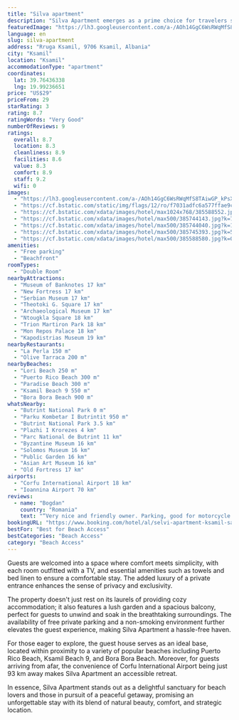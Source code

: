 ```yaml
---
title: "Silva apartment"
description: "Silva Apartment emerges as a prime choice for travelers seeking a serene beachfront escape, boasting stunning sea views and a mere stone's throw away from Lori Beach."
featuredImage: "https://lh3.googleusercontent.com/a-/AOh14GgC6WsRWqMfS8TAiwGP_kPsXiU_yAvXPpg_SddBpQ64"
language: en
slug: silva-apartment
address: "Rruga Ksamil, 9706 Ksamil, Albania"
city: "Ksamil"
location: "Ksamil"
accommodationType: "apartment"
coordinates:
  lat: 39.76436338
  lng: 19.99236651
price: "US$29"
priceFrom: 29
starRating: 3
rating: 8.7
ratingWords: "Very Good"
numberOfReviews: 9
ratings:
  overall: 8.7
  location: 8.3
  cleanliness: 8.9
  facilities: 8.6
  value: 8.3
  comfort: 8.9
  staff: 9.2
  wifi: 0
images:
  - "https://lh3.googleusercontent.com/a-/AOh14GgC6WsRWqMfS8TAiwGP_kPsXiU_yAvXPpg_SddBpQ64"
  - "https://cf.bstatic.com/static/img/flags/12/ro/f7031adfc6a577ffae9cdbb9e0c67aaead71dbdb.png"
  - "https://cf.bstatic.com/xdata/images/hotel/max1024x768/385588552.jpg?k=83e169c8cb3fc8c77e171e680508fb0a54132fece7f1f2a18060c465146fd2d4&o=&hp=1"
  - "https://cf.bstatic.com/xdata/images/hotel/max500/385744143.jpg?k=76e4bdf913fecbb0c4148083d51a2c47a26d7f601d3cb8f9edfcda5497781c4c&o=&hp=1"
  - "https://cf.bstatic.com/xdata/images/hotel/max500/385744040.jpg?k=19f3419c5b753821942f3b177b2cde7a99d0f68be55c4f9d20daaa41d5ffa1f0&o=&hp=1"
  - "https://cf.bstatic.com/xdata/images/hotel/max500/385745393.jpg?k=55eec36b4bb64f3c03d974b02c62d123abdfa4f029945619e25a3480ff35b7b5&o=&hp=1"
  - "https://cf.bstatic.com/xdata/images/hotel/max500/385588580.jpg?k=0391d8633012b1fe5819e6d4ed7c99c48e20cbac89b67e0f21538af955d3b48b&o=&hp=1"
amenities:
  - "Free parking"
  - "Beachfront"
roomTypes:
  - "Double Room"
nearbyAttractions:
  - "Museum of Banknotes 17 km"
  - "New Fortress 17 km"
  - "Serbian Museum 17 km"
  - "Theotoki G. Square 17 km"
  - "Archaeological Museum 17 km"
  - "Ntougkla Square 18 km"
  - "Trion Martiron Park 18 km"
  - "Mon Repos Palace 18 km"
  - "Kapodistrias Museum 19 km"
nearbyRestaurants:
  - "La Perla 150 m"
  - "Olive Tarraca 200 m"
nearbyBeaches:
  - "Lori Beach 250 m"
  - "Puerto Rico Beach 300 m"
  - "Paradise Beach 300 m"
  - "Ksamil Beach 9 550 m"
  - "Bora Bora Beach 900 m"
whatsNearby:
  - "Butrint National Park 0 m"
  - "Parku Kombetar I Butrintit 950 m"
  - "Butrint National Park 3.5 km"
  - "Plazhi I Krorezes 4 km"
  - "Parc National de Butrint 11 km"
  - "Byzantine Museum 16 km"
  - "Solomos Museum 16 km"
  - "Public Garden 16 km"
  - "Asian Art Museum 16 km"
  - "Old Fortress 17 km"
airports:
  - "Corfu International Airport 18 km"
  - "Ioannina Airport 70 km"
reviews:
  - name: "Bogdan"
    country: "Romania"
    text: "“Very nice and friendly owner. Parking, good for motorcycle. Quiet place and nice garden.”"
bookingURL: "https://www.booking.com/hotel/al/selvi-apartment-ksamil-sarande.en-gb.html?aid=8035640"
bestFor: "Best for Beach Access"
bestCategories: "Beach Access"
category: "Beach Access"
---
```


Guests are welcomed into a space where comfort meets simplicity, with each room outfitted with a TV, and essential amenities such as towels and bed linen to ensure a comfortable stay. The added luxury of a private entrance enhances the sense of privacy and exclusivity.

The property doesn't just rest on its laurels of providing cozy accommodation; it also features a lush garden and a spacious balcony, perfect for guests to unwind and soak in the breathtaking surroundings. The availability of free private parking and a non-smoking environment further elevates the guest experience, making Silva Apartment a hassle-free haven.

For those eager to explore, the guest house serves as an ideal base, located within proximity to a variety of popular beaches including Puerto Rico Beach, Ksamil Beach 9, and Bora Bora Beach. Moreover, for guests arriving from afar, the convenience of Corfu International Airport being just 93 km away makes Silva Apartment an accessible retreat.

In essence, Silva Apartment stands out as a delightful sanctuary for beach lovers and those in pursuit of a peaceful getaway, promising an unforgettable stay with its blend of natural beauty, comfort, and strategic location.